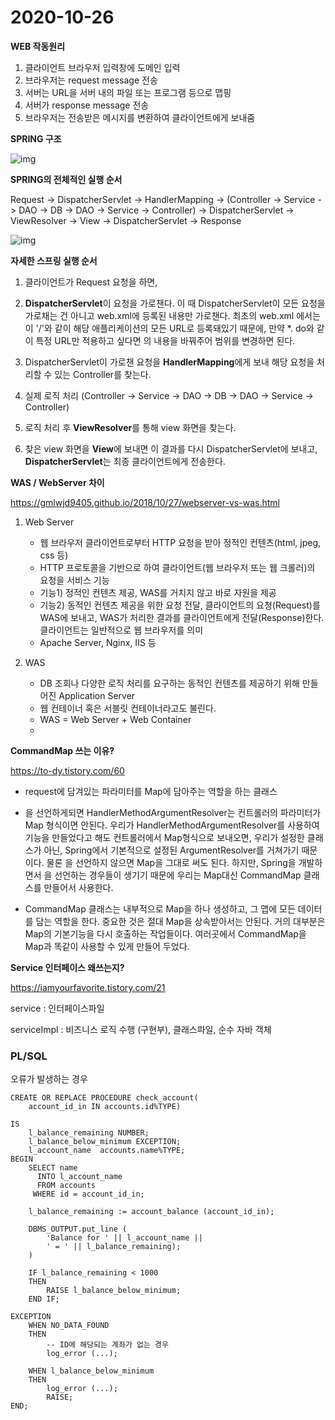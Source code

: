 # 2020-10-26

**WEB 작동원리**

1. 클라이언트 브라우저 입력창에 도메인 입력
2. 브라우저는 request message 전송
3. 서버는 URL을 서버 내의 파일 또는 프로그램 등으로 맵핑
4. 서버가 response message 전송
5. 브라우저는 전송받은 메시지를 변환하여 클라이언트에게 보내줌



**SPRING 구조**

![img](https://blog.kakaocdn.net/dn/7bW1X/btqzIzP4aFQ/90cA6zceTunIylLqPZ6QyK/img.png)



**SPRING의 전체적인 실행 순서**

Request -> DispatcherServlet -> HandlerMapping -> (Controller -> Service -> DAO -> DB -> DAO -> Service -> Controller) -> DispatcherServlet -> ViewResolver -> View -> DispatcherServlet -> Response

![img](https://blog.kakaocdn.net/dn/bqbjtc/btqzIzvAeCQ/XckK9KCaZvUxDatEYfggfk/img.png)



**자세한 스프링 실행 순서**

1. 클라이언트가 Request 요청을 하면, 
2. **DispatcherServlet**이 요청을 가로챈다. 이 때 DispatcherServlet이 모든 요청을 가로채는 건 아니고 web.xml에 등록된 내용만 가로챈다. 최초의 web.xml 에서는 <url-pattern>이 '/'와 같이 해당 애플리케이션의 모든 URL로 등록돼있기 때문에, 만약 *. do와 같이 특정 URL만 적용하고 싶다면 <url-pattern>의 내용을 바꿔주어 범위를 변경하면 된다.

2. DispatcherServlet이 가로챈 요청을 **HandlerMapping**에게 보내 해당 요청을 처리할 수 있는 Controller를 찾는다.

3. 실제 로직 처리 (Controller -> Service -> DAO -> DB -> DAO -> Service -> Controller)

4. 로직 처리 후 **ViewResolver**를 통해 view 화면을 찾는다.

5. 찾은 view 화면을 **View**에 보내면 이 결과를 다시 DispatcherServlet에 보내고, **DispatcherServlet**는 최종 클라이언트에게 전송한다.



**WAS / WebServer 차이**

https://gmlwjd9405.github.io/2018/10/27/webserver-vs-was.html

1. Web Server
   - 웹 브라우저 클라이언트로부터 HTTP 요청을 받아 정적인 컨텐츠(html, jpeg, css 등)
   - HTTP 프로토콜을 기반으로 하여 클라이언트(웹 브라우저 또는 웹 크롤러)의 요청을 서비스 기능
   - 기능1) 정적인 컨텐츠 제공, WAS를 거치지 않고 바로 자원을 제공
   - 기능2) 동적인 컨텐츠 제공을 위한 요청 전달, 클라이언트의 요청(Request)를 WAS에 보내고, WAS가 처리한 결과를 클라이언트에게 전달(Response)한다. 클라이언트는 일반적으로 웹 브라우저를 의미
   - Apache Server, Nginx, IIS 등

2. WAS
   - DB 조회나 다양한 로직 처리를 요구하는 동적인 컨텐츠를 제공하기 위해 만들어진 Application Server
   - 웹 컨테이너 혹은 서블릿 컨테이너라고도 불린다.
   - WAS = Web Server + Web Container
   - 



**CommandMap 쓰는 이유?**

https://to-dy.tistory.com/60

- request에 담겨있는 파라미터를 Map에 담아주는 역할을 하는 클래스

- <annotation-driven/>을 선언하게되면 HandlerMethodArgumentResolver는 컨트롤러의 파라미터가 Map 형식이면 안된다. 우리가 HandlerMethodArgumentResolver를 사용하여 기능을 만들었다고 해도 컨트롤러에서 Map형식으로 보내오면, 우리가 설정한 클래스가 아닌, Spring에서 기본적으로 설정된 ArgumentResolver를 거쳐가기 때문이다. 물론 <annotation-driven/>을 선언하지 않으면 Map을 그대로 써도 된다. 하지만, Spring을 개발하면서 <annotation-driven/>을 선언하는 경우들이 생기기 때문에 우리는 Map대신 CommandMap 클래스를 만들어서 사용한다.

- CommandMap 클래스는 내부적으로 Map을 하나 생성하고, 그 맵에 모든 데이터를 담는 역할을 한다. 중요한 것은 절대 Map을 상속받아서는 안된다. 거의 대부분은 Map의 기본기능을 다시 호출하는 작업들이다. 여러곳에서 CommandMap을 Map과 똑같이 사용할 수 있게 만들어 두었다.



**Service 인터페이스 왜쓰는지?**

https://iamyourfavorite.tistory.com/21

service : 인터페이스파일

serviceImpl : 비즈니스 로직 수행 (구현부), 클래스파일, 순수 자바 객체



### PL/SQL

오류가 발생하는 경우

```plsql
CREATE OR REPLACE PROCEDURE check_account(
	account_id_in IN accounts.id%TYPE)
	
IS
	l_balance_remaining	NUMBER;
	l_balance_below_minimum	EXCEPTION;
	l_account_name	accounts.name%TYPE;
BEGIN
	SELECT name
	  INTO l_account_name
	  FROM accounts
	 WHERE id = account_id_in;
	 
	l_balance_remaining := account_balance (account_id_in);
    
    DBMS_OUTPUT.put_line ( 
    	'Balance for ' || l_account_name ||
        ' = ' || l_balance_remaining);
    )
    
    IF l_balance_remaining < 1000
    THEN
    	RAISE l_balance_below_minimum;
    END IF;
    
EXCEPTION
	WHEN NO_DATA_FOUND
	THEN
		-- ID에 해당되는 계좌가 없는 경우
		log_error (...);
	
	WHEN l_balance_below_minimum
	THEN
		log_error (...);
		RAISE;
END;
```



